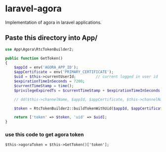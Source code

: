 # laravel-agora
Implementation of agora in laravel applications.

## Paste this directory into App/

```php
use App\Agora\RtcTokenBuilder2;

public function GetToken()
{
    $appId = env('AGORA_APP_ID');
    $appCertificate = env('PRIMARY_CERTIFICATE');
    $uid = $this->currentUserId;         // current logged in user id
    $expirationTimeInSeconds = 7200;
    $currentTimeStamp = time();
    $privilegeExpiredTs = $currentTimeStamp + $expirationTimeInSeconds;

    // dd($this->channelName, $appId, $appCertificate, $this->channelName, $uid, $privilegeExpiredTs);

    $token = RtcTokenBuilder2::buildTokenWithUid($appId, $appCertificate, $this->channelName, $uid, RtcTokenBuilder2::ROLE_PUBLISHER, $privilegeExpiredTs);

    return ['token' => $token, 'uid' => $uid];
}
```

### use this code to get agora token
```
$this->agoraToken = $this->GetToken()['token'];
```
